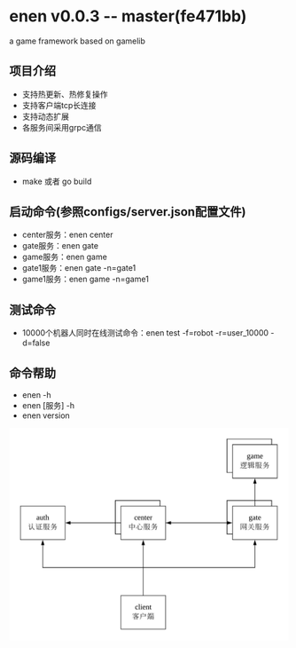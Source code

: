 # enen v0.0.3 -- master(fe471bb)
a game framework based on gamelib

## 项目介绍

- 支持热更新、热修复操作
- 支持客户端tcp长连接
- 支持动态扩展
- 各服务间采用grpc通信

## 源码编译

- make 或者 go build

## 启动命令(参照configs/server.json配置文件)

- center服务：enen center
- gate服务：enen gate
- game服务：enen game
- gate1服务：enen gate -n=gate1
- game1服务：enen game -n=game1

## 测试命令

- 10000个机器人同时在线测试命令：enen test -f=robot -r=user_10000 -d=false

## 命令帮助
- enen -h
- enen [服务] -h
- enen version

![Image text](https://github.com/laonsx/pngs/blob/master/enen_server_1.png)

